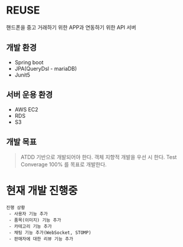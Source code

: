 # REUSE
핸드폰을 중고 거래하기 위한 APP과 연동하기 위한 API 서버

## 개발 환경
 - Spring boot 
 - JPA(QueryDsl - mariaDB)
 - Junit5
 
## 서버 운용 환경
 - AWS EC2
 - RDS
 - S3
 
## 개발 목표
> ATDD 기반으로 개발되어야 한다.
> 객체 지향적 개발을 우선 시 한다.
> Test Converage 100% 를 목표로 개발한다.

# 현재 개발 진행중
 ```
 진행 상황
  - 사용자 기능 추가
  - 품목(이미지) 기능 추가
  - 카테고리 기능 추가
  - 채팅 기능 추가(WebSocket, STOMP)
  - 판매자에 대한 리뷰 기능 추가
  
 ```
